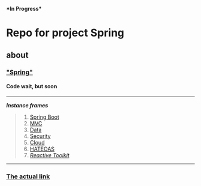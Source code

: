 
__\*In Progress\*__
# Repo for project Spring
## about
### ["Spring"](https://spring.io/)
#### Code wait, but soon

----

***Instance frames***
>
>1. [Spring Boot](https://spring.io/projects/spring-boot)
>2. [MVC](https://spring.io/guides/gs/serving-web-content/)
>3. [Data](https://spring.io/projects/spring-data)
>4. [Security](https://spring.io/projects/spring-security)
>7. [Cloud](https://spring.io/cloud) 
>8. [HATEOAS](https://spring.io/projects/spring-hateoas)
>9. [_Reactive Toolkit_](https://projectreactor.io/)




---
### [The actual link](https://github.com/ilyaHjuGb67hBh64fd/Spring/edit/main/README.md)
~~~
